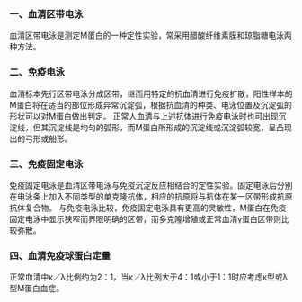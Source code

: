 


### 一、血清区带电泳
血清区带电泳是测定M蛋白的一种定性实验，常采用醋酸纤维素膜和琼脂糖电泳两种方法。

### 二、免疫电泳
血清标本先行区带电泳分成区带，继而用特定的抗血清进行免疫扩散，阳性样本的M蛋白将在适当的部位形成异常沉淀弧，根据抗血清的种类、电泳位置及沉淀弧的形状可以对M蛋白做出判定。
正常人血清与上述抗体进行免疫电泳时也可出现沉淀线，但其沉淀线是均匀的弧形，而M蛋白所形成的沉淀线或沉淀弧较宽，呈凸现出的弓形或船形。

### 三、免疫固定电泳
免疫固定电泳是血清区带电泳与免疫沉淀反应相结合的定性实验。固定电泳后分别在电泳条上加入不同类型的单克隆抗体，相应的抗原将与抗体在某一区带形成抗原抗体复合物。
与免疫电泳比较，免疫固定电泳具有更高的灵敏性，M蛋白在免疫固定电泳中显示狭窄而界限明确的区带，而多克隆增殖或正常血清γ蛋白区带则比较弥散。

### 四、血清免疫球蛋白定量
正常血清中κ／λ比例约为2：1，当κ／λ比例大于4：1或小于1：1时应考虑κ型或λ型M蛋白血症。

